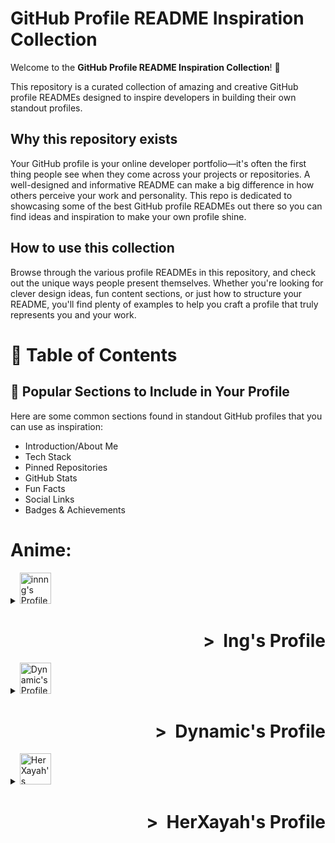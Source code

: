 # GitHub Profile README Inspiration Collection

Welcome to the **GitHub Profile README Inspiration Collection**! 🎉

This repository is a curated collection of amazing and creative GitHub profile READMEs designed to inspire developers in building their own standout profiles.

## Why this repository exists

Your GitHub profile is your online developer portfolio—it's often the first thing people see when they come across your projects or repositories. A well-designed and informative README can make a big difference in how others perceive your work and personality. This repo is dedicated to showcasing some of the best GitHub profile READMEs out there so you can find ideas and inspiration to make your own profile shine.

## How to use this collection

Browse through the various profile READMEs in this repository, and check out the unique ways people present themselves. Whether you're looking for clever design ideas, fun content sections, or just how to structure your README, you'll find plenty of examples to help you craft a profile that truly represents you and your work.

# 📑 Table of Contents


## 🌟 Popular Sections to Include in Your Profile
Here are some common sections found in standout GitHub profiles that you can use as inspiration:

- Introduction/About Me
- Tech Stack
- Pinned Repositories
- GitHub Stats
- Fun Facts
- Social Links
- Badges & Achievements

# Anime:
<details>
  <summary>
    <img src="https://github.com/user-attachments/assets/72ab91bd-345d-49fb-b12d-ae1158d3f1c1" alt="innng's Profile" width="50">
    <h1 align="right">&nbsp;&nbsp;>&nbsp;&nbsp;Ing's Profile</h1>
  </summary>
  <p><strong>Description:</strong> Cute but minimal anime profile</p>
  <p><strong>Profile:</strong> <a href="https://github.com/innng/innng" target="_blank">innng's Profile</a></p>
  <p><img src="https://github.com/user-attachments/assets/72ab91bd-345d-49fb-b12d-ae1158d3f1c1" alt="innng's Profile Image"></p>
</details>

<details>
  <summary>
    <img src="https://github.com/user-attachments/assets/9ccc4458-2057-4212-8c16-fda96c0bd1ac" alt="Dynamic's Profile" width="50">
    <h1 align="right">&nbsp;&nbsp;>&nbsp;&nbsp;Dynamic's Profile</h1>
  </summary>
  <p><strong>Description:</strong> Linux X Anime Profile</p>
  <p><strong>Profile:</strong> <a href="https://github.com/Dynamic155" target="_blank">Dynamic's Profile</a></p>
  <p><img src="https://github.com/user-attachments/assets/9ccc4458-2057-4212-8c16-fda96c0bd1ac" alt="Dynamic's Profile Image"></p>
</details>

<details>
  <summary>
    <img src="https://github.com/user-attachments/assets/0ca2e9ac-2d99-425d-985a-335bda1aaad9" alt="HerXayah's Profile" width="50">
    <h1 align="right">&nbsp;&nbsp;>&nbsp;&nbsp;HerXayah's Profile</h1>
  </summary>
  <p><strong>Description:</strong> Cute and simple anime themed profile with cute fonts</p>
  <p><strong>Profile:</strong> <a href="https://github.com/Dynamic155" target="_blank">HerXayah's Profile</a></p>
  <p><img src="https://github.com/user-attachments/assets/0ca2e9ac-2d99-425d-985a-335bda1aaad9" alt="HerXayah's Profile Image"></p>
</details>
